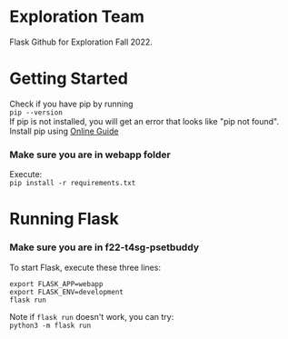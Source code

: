 # Exploration Team

Flask Github for Exploration Fall 2022.

# Getting Started

Check if you have pip by running <br/>
`pip --version` <br/>
If pip is not installed, you will get an error that looks like "pip not found". Install pip using [Online Guide](https://www.geeksforgeeks.org/download-and-install-pip-latest-version/) <br/>
### Make sure you are in webapp folder

Execute: <br/>
`pip install -r requirements.txt`

# Running Flask

### Make sure you are in f22-t4sg-psetbuddy

To start Flask, execute these three lines: <br/>

`export FLASK_APP=webapp` <br/>
`export FLASK_ENV=development` <br/>
`flask run`

Note if `flask run` doesn't work, you can try: <br/>
`python3 -m flask run`